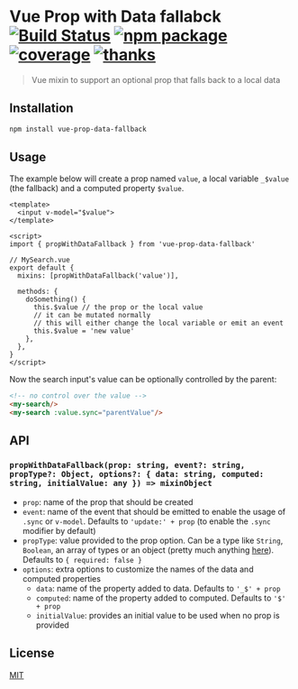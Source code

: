 # Vue Prop with Data fallabck [![Build Status](https://badgen.net/circleci/github/posva/vue-prop-data-fallback)](https://circleci.com/gh/posva/vue-prop-data-fallback) [![npm package](https://badgen.net/npm/v/vue-prop-data-fallback)](https://www.npmjs.com/package/vue-prop-data-fallback) [![coverage](https://badgen.net/codecov/c/github/posva/vue-prop-data-fallback)](https://codecov.io/github/posva/vue-prop-data-fallback) [![thanks](https://badgen.net/badge/thanks/♥/pink)](https://github.com/posva/thanks)

> Vue mixin to support an optional prop that falls back to a local data

## Installation

```sh
npm install vue-prop-data-fallback
```

## Usage

The example below will create a prop named `value`, a local variable `_$value` (the fallback) and a computed property `$value`.

```vue
<template>
  <input v-model="$value">
</template>

<script>
import { propWithDataFallback } from 'vue-prop-data-fallback'

// MySearch.vue
export default {
  mixins: [propWithDataFallback('value')],

  methods: {
    doSomething() {
      this.$value // the prop or the local value
      // it can be mutated normally
      // this will either change the local variable or emit an event
      this.$value = 'new value'
    },
  },
}
</script>
```

Now the search input's value can be optionally controlled by the parent:

```html
<!-- no control over the value -->
<my-search/>
<my-search :value.sync="parentValue"/>
```

## API

### `propWithDataFallback(prop: string, event?: string, propType?: Object, options?: { data: string, computed: string, initialValue: any }) => mixinObject`

- `prop`: name of the prop that should be created
- `event`: name of the event that should be emitted to enable the usage of `.sync` or `v-model`. Defaults to `'update:' + prop` (to enable the `.sync` modifier by default)
- `propType`: value provided to the prop option. Can be a type like `String`, `Boolean`, an array of types or an object (pretty much anything [here](https://vuejs.org/v2/guide/components-props.html#Prop-Validation)). Defaults to `{ required: false }`
- `options`: extra options to customize the names of the data and computed properties
  - `data`: name of the property added to data. Defaults to `'_$' + prop`
  - `computed`: name of the property added to computed. Defaults to `'$' + prop`
  - `initialValue`: provides an initial value to be used when no prop is provided

## License

[MIT](http://opensource.org/licenses/MIT)
